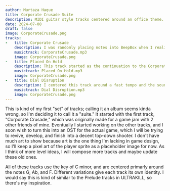 ```yaml
---
author: Murtaza Haque
title: Corporate Crusade Suite
description: MIDI guitar style tracks centered around an office theme.
date: 2024-07-08
draft: false
image: CorporateCrusade.png
tracks:
-   title: Corporate Crusade
    description: I was randomly placing notes into BeepBox when I realized that G, A flat, and F made a cool background track. I expanded upon this and soon cooked up a very crude version of the song you hear on this site now. I recently improved it to feature a cool breakdown section and smoother balancing and sound quality through the tools of JummBox.
    musictrack: CorporateCrusade.mp3
    image: CorporateCrusade.png
-   title: Placed On Hold
    description: This track started as the continuation to the Corporate Crusade series. I based this off of the original planned style for the game, and eventually I'm going to work backwards to implement it based off of these tracks. This track features a monotone "hold" tone that plays in the back, but then experiences variation in the last breakdown section as a final send-off. Compared to the others, it could use a bit more equalizing, but I think it is fine for now.
    musictrack: Placed On Hold.mp3
    image: CorporateCrusade.png
-   title: Dial Disruption
    description: I centered this track around a fast tempo and the sound of a telephone. When the fast-paced high-hats kick in, you know that this track is going to feature something with intense or something with a rush. The track features some metric modulation at times, like the rest of the tracks in their breakdown sections, and one transition in their was slightly inspired by "Unstoppable Force" from the ULTRAKILL OST. I want to eventually purpose this track for an action sequence or possibly a boss.
    musictrack: Dial Disruption.mp3
    image: CorporateCrusade.png
---
```


This is kind of my first "set" of tracks; calling it an album seems kinda wrong, so I'm deciding it to call it a "suite." It started with the first track, "Corporate Crusade," which was originally made for a game jam with 2 other friends of mine. Eventually I started working on the other tracks, and I soon wish to turn this into an OST for the actual game, which I will be trying to revive, develop, and finish into a decent top-down shooter. I don't have much art to show because art is the one thing I'm lacking in game design, so I'll keep a pixel art of the player sprite as a placeholder image for now. As I think of more level ideas, I will compose more tracks and maybe update these old ones. 

All of these tracks use the key of C minor, and are centered primarly around the notes G, Ab, and F. Different variations give each track its own identity. I would say this is kind of similar to the Prelude tracks in ULTRAKILL, so there's my inspiration.